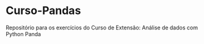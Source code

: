 # Curso-Pandas
Repositório para os exercícios do Curso de Extensão: Análise de dados com Python Panda

